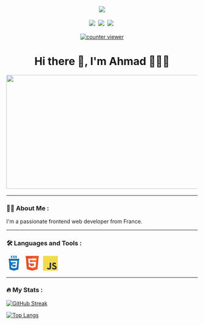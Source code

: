 <div id="header" align="center">
  <div>
    <img src="https://media.giphy.com/media/WTjXuYA2y4o3UZly3W/giphy.gif" width="150"/>
  </div>
   <br />
  <div align='center' id="badges">
  <a href="https://twitter.com/thereapermma91"><img src="https://img.shields.io/badge/twitter-%231DA1F2.svg?&style=for-the-badge&logo=twitter&logoColor=white" /></a>&nbsp;
  <a href="https://www.linkedin.com/in//"><img src="https://img.shields.io/badge/linkedin-%230077B5.svg?&style=for-the-badge&logo=linkedin&logoColor=white" /></a>&nbsp;
  <a href="mailto:ahmad.hamido.91@gmail.com?subject=Hello%20Ahmad"><img src="https://img.shields.io/badge/gmail-%23D14836.svg?&style=for-the-badge&logo=gmail&logoColor=white" /></a>&nbsp;
</div>
   <br />
  <a href="#"><img src="https://komarev.com/ghpvc/?username=AhmadHamido&style=flat-square&color=blue" alt="counter viewer"/></a>
  <h1>Hi there 👋, I'm Ahmad 🧑🏽‍💻</h1>
</div>

<div align="center">
  <img src="https://media.giphy.com/media/dWesBcTLavkZuG35MI/giphy.gif" width="600" height="300"/>
</div>

---

### 👨‍💻 About Me :

I'm a passionate frontend web developer from France.




---

### 🛠️ Languages and Tools :

<div>
  <img src="https://github.com/devicons/devicon/blob/master/icons/css3/css3-plain-wordmark.svg"  title="CSS3" alt="CSS" width="40" height="40"/>&nbsp;
  <img src="https://github.com/devicons/devicon/blob/master/icons/html5/html5-original.svg" title="HTML5" alt="HTML" width="40" height="40"/>&nbsp;
  <img src="https://github.com/devicons/devicon/blob/master/icons/javascript/javascript-original.svg" title="JavaScript" alt="JavaScript" width="40"          height="40"/>&nbsp;
</div>  

---

### 🔥 My Stats :

[![GitHub Streak](https://github-readme-streak-stats.herokuapp.com?user=AhmadHamido&theme=highcontrast&date_format=j%20M%5B%20Y%5D)](https://git.io/streak-stats)

[![Top Langs](https://github-readme-stats.vercel.app/api/top-langs/?username=AhmadHamido&layout=compact&theme=vision-friendly-dark)](https://github.com/anuraghazra/github-readme-stats)

